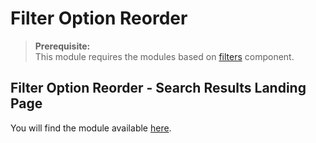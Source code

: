 # Filter Option Reorder

>**Prerequisite:**  
>This module requires the modules based on [filters](/components/facets) component.   

## Filter Option Reorder - Search Results Landing Page

You will find the module available [here](/modules/filter-option-reorder/landing).